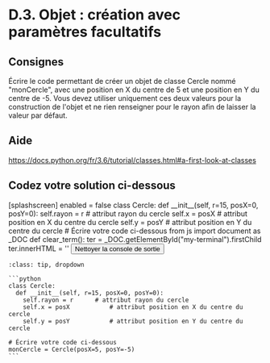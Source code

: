 # D.3. Objet : création avec paramètres facultatifs

## Consignes

Écrire le code permettant de créer un objet de classe Cercle nommé "monCercle", avec une position en X du centre de 5 et une position en Y du centre de -5. Vous devez utiliser uniquement ces deux valeurs pour la construction de l'objet et ne rien renseigner pour le rayon afin de laisser la valeur par défaut.

## Aide

https://docs.python.org/fr/3.6/tutorial/classes.html#a-first-look-at-classes

## Codez votre solution ci-dessous

<py-config>
    [splashscreen]
        enabled = false
</py-config>
<py-repl>
    class Cercle:
  def __init__(self, r=15, posX=0, posY=0):
    self.rayon = r		# attribut rayon du cercle
    self.x = posX			# attribut position en X du centre du cercle
    self.y = posY			# attribut position en Y du centre du cercle
# Écrire votre code ci-dessous
</py-repl>
<py-terminal id="my-terminal"></py-terminal>
<py-script>
from js import document as _DOC
def clear_term():
    ter = _DOC.getElementById("my-terminal").firstChild
    ter.innerHTML = ''
</py-script>
<button py-click="clear_term()" id="clear-terminal" class="py-button">Nettoyer la console de sortie</button>


````{admonition} Cliquez ici pour voir la solution
:class: tip, dropdown

```python
class Cercle:
  def __init__(self, r=15, posX=0, posY=0):
    self.rayon = r		# attribut rayon du cercle
    self.x = posX			# attribut position en X du centre du cercle
    self.y = posY			# attribut position en Y du centre du cercle

# Écrire votre code ci-dessous
monCercle = Cercle(posX=5, posY=-5)
```
````

